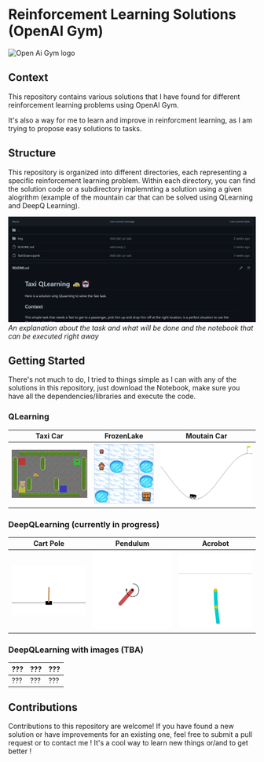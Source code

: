 # Reinforcement Learning Solutions (OpenAI Gym)

![Open Ai Gym logo](https://www.silicon.fr/wp-content/uploads/2021/08/openai-cover.png)


## Context

This repository contains various solutions that I have found for different reinforcement learning problems using OpenAI Gym.

It's also a way for me to learn and improve in reinforcment learning, as I am trying to propose easy solutions to tasks.


## Structure

This repository is organized into different directories, each representing a specific reinforcement learning problem. Within each directory, you can find the solution code or a subdirectory implemnting a solution using a given alogrithm (example of the mountain car that can be solved using QLearning and DeepQ Learning).

![Folder structure](img/Script.png)
*An explanation about the task and what will be done and the notebook that can be executed right away*

## Getting Started

There's not much to do, I tried to things simple as I can with any of the solutions in this repository, just download the Notebook, make sure you have all the dependencies/libraries and execute the code.

### QLearning
| Taxi Car | FrozenLake | Moutain Car |
| ---------- | ---------- | ---------- |
| ![Image1](TaxiCar/img/Taxi.gif) | ![Image2](Frozen_Lake/not_slippery/img/FrozenLake.gif) | ![Image3](Mountain_Car/QLearning/img/MountainCarQLearning.gif) |

### DeepQLearning (currently in progress)
| Cart Pole | Pendulum | Acrobot |
| ---------- | ---------- | ---------- |
| ![Image1](Cart_Pole/img/CartPoleDDQN1.gif) | ![Pendulum](Pendulum/img/PendulumDQN4.gif) | ![Acrobot](Acrobot/img/AcrobotDQN8.gif) |

### DeepQLearning with images (TBA)
| ??? | ??? | ??? |
| ---------- | ---------- | ---------- |
| ??? | ??? | ??? |



## Contributions

Contributions to this repository are welcome! If you have found a new solution or have improvements for an existing one, feel free to submit a pull request or to contact me !
It's a cool way to learn new things or/and to get better !

